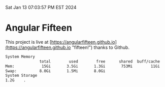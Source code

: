Sat Jan 13 07:03:57 PM EST 2024

# Angular Fifteen


This project is live at [https://angularfifteen.github.io](https://angularfifteen.github.io "fifteen!") thanks to Github.

```bash
System Memory
               total        used        free      shared  buff/cache   available
Mem:            15Gi       3.5Gi       1.3Gi       753Mi        11Gi        11Gi
Swap:          8.0Gi       1.5Mi       8.0Gi
System Storage
1.2G	.
